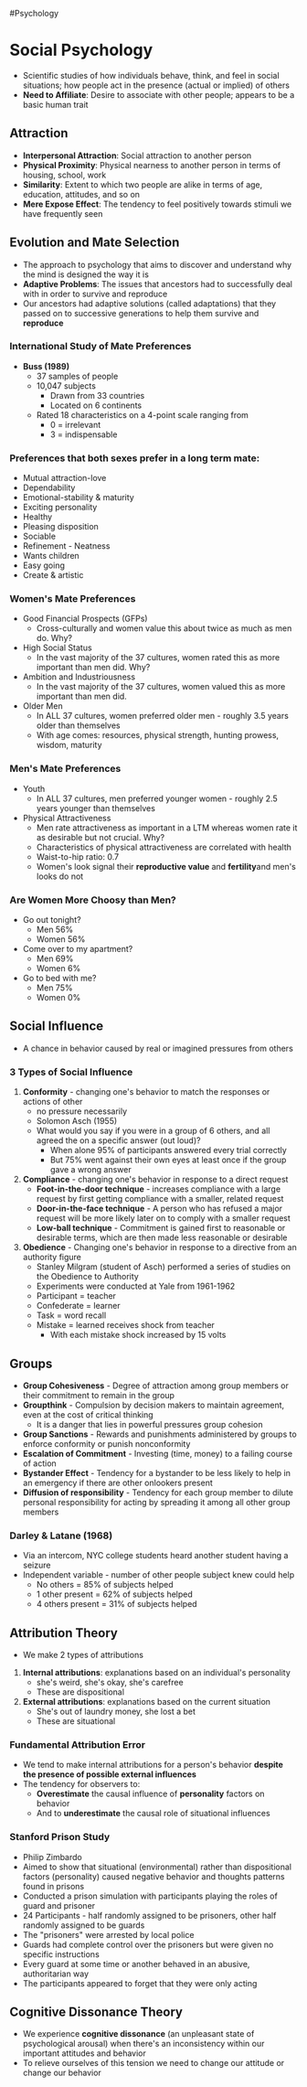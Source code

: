 #Psychology
# Social Psychology
- Scientific studies of how individuals behave, think, and feel in social situations; how people act in the presence (actual or implied) of others
- **Need to Affiliate**: Desire to associate with other people; appears to be a basic human trait

## Attraction
- **Interpersonal Attraction**: Social attraction to another person
- **Physical Proximity**: Physical nearness to another person in terms of housing, school, work
- **Similarity**: Extent to which two people are alike in terms of age, education, attitudes, and so on
- **Mere Expose Effect**: The tendency to feel positively towards stimuli we have frequently seen

## Evolution and Mate Selection
- The approach to psychology that aims to discover and understand why the mind is designed the way it is
- **Adaptive Problems**: The issues that ancestors had to successfully deal with in order to survive and reproduce
- Our ancestors had adaptive solutions (called adaptations) that they passed on to successive generations to help them survive and **reproduce**

### International Study of Mate Preferences
- **Buss (1989)**
	- 37 samples of people
	- 10,047 subjects
		- Drawn from 33 countries
		- Located on 6 continents
	- Rated 18 characteristics on a 4-point scale ranging from
		- 0 = irrelevant
		- 3 = indispensable

### Preferences that both sexes prefer in a long term mate:
- Mutual attraction-love
- Dependability
- Emotional-stability & maturity
- Exciting personality
- Healthy
- Pleasing disposition
- Sociable
- Refinement - Neatness
- Wants children
- Easy going
- Create & artistic

### Women's Mate Preferences
- Good Financial Prospects (GFPs)
	- Cross-culturally and women value this about twice as much as men do. Why?
- High Social Status
	- In the vast majority of the 37 cultures, women rated this as more important than men did. Why?
- Ambition and Industriousness 
	- In the vast majority of the 37 cultures, women valued this as more important than men did.
- Older Men
	- In ALL 37 cultures, women preferred older men - roughly 3.5 years older than themselves
	- With age comes: resources, physical strength, hunting prowess, wisdom, maturity

### Men's Mate Preferences
- Youth
	- In ALL 37 cultures, men preferred younger women - roughly 2.5 years younger than themselves
- Physical Attractiveness
	- Men rate attractiveness as important in a LTM whereas women rate it as desirable but not crucial. Why?
	- Characteristics of physical attractiveness are correlated with health
	- Waist-to-hip ratio: 0.7
	- Women's look signal their **reproductive value** and **fertility**and men's looks do not 

### Are Women More Choosy than Men?
- Go out tonight?
	- Men 56%
	- Women 56%
- Come over to my apartment?
	- Men 69%
	- Women 6%
- Go to bed with me?
	- Men 75%
	- Women 0%


## Social Influence
- A chance in behavior caused by real or imagined pressures from others 

### 3 Types of Social Influence
1. **Conformity** - changing one's behavior to match the responses or actions of other
	- no pressure necessarily
	- Solomon Asch (1955)
	- What would you say if you were in a group of 6 others, and all agreed the on a specific answer (out loud)?
		- When alone 95% of participants answered every trial correctly
		- But 75% went against their own eyes at least once if the group gave a wrong answer
2. **Compliance** - changing one's behavior in response to a direct request
	- **Foot-in-the-door technique** - increases compliance with a large request by first getting compliance with a smaller, related request
	- **Door-in-the-face technique** - A person who has refused a major request will be more likely later on to comply with a smaller request
	- **Low-ball technique** - Commitment is gained first to reasonable or desirable terms, which are then made less reasonable or desirable
3. **Obedience** - Changing one's behavior in response to a directive from an authority figure
	- Stanley Milgram (student of Asch) performed a series of studies on the Obedience to Authority
	- Experiments were conducted at Yale from 1961-1962
	- Participant = teacher
	- Confederate = learner 
	- Task = word recall
	- Mistake = learned receives shock from teacher
		- With each mistake shock increased by 15 volts

## Groups
- **Group Cohesiveness** - Degree of attraction among group members or their commitment to remain in the group
- **Groupthink** - Compulsion by decision makers to maintain agreement, even at the cost of critical thinking
	- It is a danger that lies in powerful pressures group cohesion
- **Group Sanctions** - Rewards and punishments administered by groups to enforce conformity or punish nonconformity
- **Escalation of Commitment** - Investing (time, money) to a failing course of action
- **Bystander Effect** - Tendency for a bystander to be less likely to help in an emergency if there are other onlookers present
- **Diffusion of responsibility** - Tendency for each group member to dilute personal responsibility for acting by spreading it among all other group members

### **Darley & Latane (1968)**
- Via an intercom, NYC college students heard another student having a seizure
- Independent variable - number of other people subject knew could help
	- No others = 85% of subjects helped
	- 1 other present = 62% of subjects helped
	- 4 others present = 31% of subjects helped

## Attribution Theory
- We make 2 types of attributions
1. **Internal attributions**: explanations based on an individual's personality
	- she's weird, she's okay, she's carefree
	- These are dispositional
2. **External attributions**: explanations based on the current situation
	- She's out of laundry money, she lost a bet
	- These are situational

### Fundamental Attribution Error
- We tend to make internal attributions for a person's behavior **despite the presence of possible external influences**
- The tendency for observers to:
	- **Overestimate** the causal influence of **personality** factors on behavior
	- And to **underestimate** the causal role of situational influences

### Stanford Prison Study
- Philip Zimbardo
- Aimed to show that situational (environmental) rather than dispositional factors (personality) caused negative behavior and thoughts patterns found in prisons
- Conducted a prison simulation with participants playing the roles of guard and prisoner
- 24 Participants - half randomly assigned to be prisoners, other half randomly assigned to be guards
- The "prisoners" were arrested by local police
- Guards had complete control over the prisoners but were given no specific instructions
- Every guard at some time or another behaved in an abusive, authoritarian way
- The participants appeared to forget that they were only acting

## Cognitive Dissonance Theory
- We experience **cognitive dissonance** (an unpleasant state of psychological arousal) when there's an inconsistency within our important attitudes and behavior
- To relieve ourselves of this tension we need to change our attitude or change our behavior